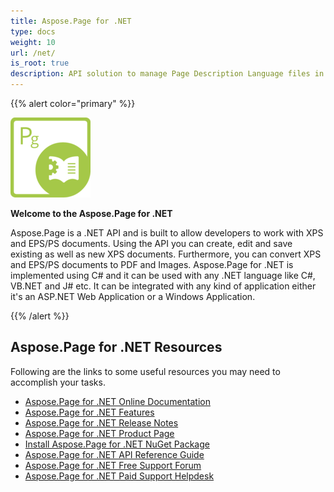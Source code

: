 ```yaml
---
title: Aspose.Page for .NET
type: docs
weight: 10
url: /net/
is_root: true
description: API solution to manage Page Description Language files in .NET. It Provides you with rich functionality and supports XPS, PS and EPS formats.
---
```


{{% alert color="primary" %}}

**![todo:image_alt_text](home_1)**

**Welcome to the Aspose.Page for .NET**

Aspose.Page is a .NET API and is built to allow developers to work with XPS and EPS/PS documents. Using the API you can create, edit and save existing as well as new XPS documents. Furthermore, you can convert XPS and EPS/PS documents to PDF and Images. Aspose.Page for .NET is implemented using C# and it can be used with any .NET language like C#, VB.NET and J# etc. It can be integrated with any kind of application either it's an ASP.NET Web Application or a Windows Application.

{{% /alert %}}
## **Aspose.Page for .NET Resources**
Following are the links to some useful resources you may need to accomplish your tasks.

- [Aspose.Page for .NET Online Documentation](/page/net/)
- [Aspose.Page for .NET Features](/page/net/feature-list/)
- [Aspose.Page for .NET Release Notes](/page/net/release-notes/)
- [Aspose.Page for .NET Product Page](https://products.aspose.com/page/net/)
- [Install Aspose.Page for .NET NuGet Package](https://www.nuget.org/packages/Aspose.Page/)
- [Aspose.Page for .NET API Reference Guide](https://apireference.aspose.com/page/net)
- [Aspose.Page for .NET Free Support Forum](https://forum.aspose.com/c/page/39)
- [Aspose.Page for .NET Paid Support Helpdesk](https://helpdesk.aspose.com/)

